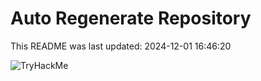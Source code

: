 # Auto Regenerate Repository

This README was last updated: 2024-12-01 16:46:20

 ![TryHackMe](https://tryhackme.com/badge/533634)
